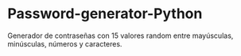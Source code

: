 # Password-generator-Python
Generador de contraseñas con 15 valores random entre mayúsculas, minúsculas, números y caracteres.
